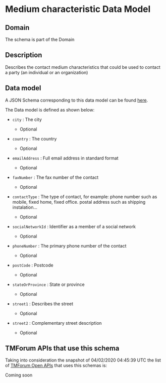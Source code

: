 # Medium characteristic Data Model

## Domain

The  schema is part of the  Domain

## Description

Describes the contact medium characteristics that could be used to contact a party (an individual or an organization)

## Data model

A JSON Schema corresponding to this data model can be found
[here](https://github.com/tmforum-rand/schemas/blob/candidates/Common/MediumCharacteristic.schema.json).

The Data model is defined as shown below:
- `city` : The city

  - Optional

- `country` : The country

  - Optional

- `emailAddress` : Full email address in standard format

  - Optional

- `faxNumber` : The fax number of the contact

  - Optional

- `contactType` : The type of contact, for example: phone number such as mobile, fixed home, fixed office. postal address such as shipping instalation…

  - Optional

- `socialNetworkId` : Identifier as a member of a social network

  - Optional

- `phoneNumber` : The primary phone number of the contact

  - Optional

- `postCode` : Postcode

  - Optional

- `stateOrProvince` : State or province

  - Optional

- `street1` : Describes the street

  - Optional

- `street2` : Complementary street description

  - Optional





## TMForum APIs that use this schema

Taking into consideration the snapshot of 04/02/2020 04:45:39 UTC the list of [TMForum Open APIs](https://www.tmforum.org/open-apis/) that uses this schemas is:

Coming soon